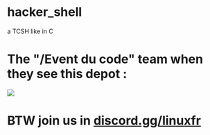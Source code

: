 # hacker_shell
a TCSH like in C

# The "/Event du code" team when they see this depot :
<img src="https://media.discordapp.net/attachments/998966700806508684/1118585935966249062/convention_linux.jpg?width=1025&height=674"/>

# BTW join us in <a href="https://discord.gg/linuxfr">discord.gg/linuxfr</a>
